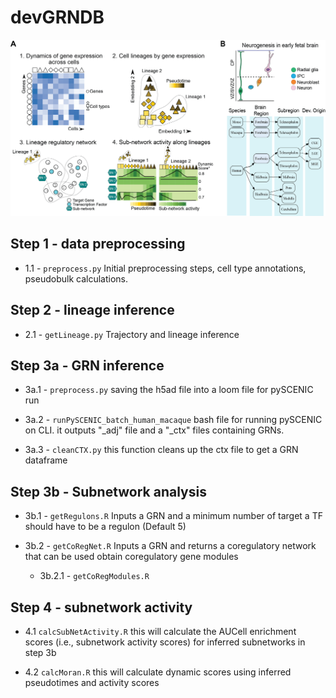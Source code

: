 # devGRNDB

![Figure1](Figure1.png)

## Step 1 - data preprocessing

* 1.1 -  `preprocess.py` 
  Initial preprocessing steps, cell type annotations, pseudobulk calculations.
  
## Step 2 - lineage inference

* 2.1 - `getLineage.py` 
  Trajectory and lineage inference
  
## Step 3a - GRN inference

* 3a.1 -  `preprocess.py` 
  saving the h5ad file into a loom file for pySCENIC run

* 3a.2 - `runPySCENIC_batch_human_macaque` 
	bash file for running pySCENIC on CLI.
	it outputs "_adj" file and a "_ctx" files containing GRNs.
* 3a.3 - `cleanCTX.py`
	this function cleans up the ctx file to get a GRN dataframe

## Step 3b - Subnetwork analysis
* 3b.1 - `getRegulons.R`
	Inputs a GRN and a minimum number of target a TF should have to be a regulon (Default 5)
  
* 3b.2 - `getCoRegNet.R`
	Inputs a GRN and returns a coregulatory network that can be used obtain coregulatory gene modules
  
	* 3b.2.1 - `getCoRegModules.R`

## Step 4 - subnetwork activity

* 4.1 `calcSubNetActivity.R`
	this will calculate the AUCell enrichment scores (i.e., subnetwork activity scores) for inferred subnetworks in step 3b
  
* 4.2 `calcMoran.R`
	this will calculate dynamic scores using inferred pseudotimes and activity scores 
